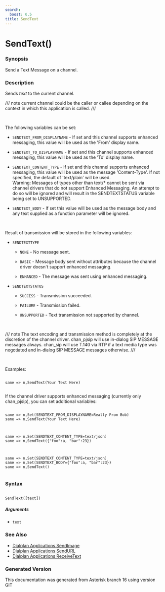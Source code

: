 ```yaml
---
search:
  boost: 0.5
title: SendText
---
```


# SendText()

### Synopsis

Send a Text Message on a channel.

### Description

Sends _text_ to the current channel.<br>


/// note
current channel could be the caller or callee depending on the context in which this application is called.
///

<br>

The following variables can be set:<br>


* `SENDTEXT_FROM_DISPLAYNAME` - If set and this channel supports enhanced messaging, this value will be used as the 'From' display name.<br>

* `SENDTEXT_TO_DISPLAYNAME` - If set and this channel supports enhanced messaging, this value will be used as the 'To' display name.<br>

* `SENDTEXT_CONTENT_TYPE` - If set and this channel supports enhanced messaging, this value will be used as the message 'Content-Type'. If not specified, the default of 'text/plain' will be used.<br>
Warning: Messages of types other than text/* cannot be sent via channel drivers that do not support Enhanced Messaging. An attempt to do so will be ignored and will result in the SENDTEXTSTATUS variable being set to UNSUPPORTED.<br>

* `SENDTEXT_BODY` - If set this value will be used as the message body and any text supplied as a function parameter will be ignored.<br>
<br>

Result of transmission will be stored in the following variables:<br>


* `SENDTEXTTYPE`

    * `NONE` - No message sent.

    * `BASIC` - Message body sent without attributes because the channel driver doesn't support enhanced messaging.

    * `ENHANCED` - The message was sent using enhanced messaging.

* `SENDTEXTSTATUS`

    * `SUCCESS` - Transmission succeeded.

    * `FAILURE` - Transmission failed.

    * `UNSUPPORTED` - Text transmission not supported by channel.
<br>


/// note
The text encoding and transmission method is completely at the discretion of the channel driver. chan\_pjsip will use in-dialog SIP MESSAGE messages always. chan\_sip will use T.140 via RTP if a text media type was negotiated and in-dialog SIP MESSAGE messages otherwise.
///

<br>

Examples:<br>

``` title="Example: Send a simple message"

same => n,SendText(Your Text Here)


```
If the channel driver supports enhanced messaging (currently only chan\_pjsip), you can set additional variables:<br>

``` title="Example: Alter the From display name"

same => n,Set(SENDTEXT_FROM_DISPLAYNAME=Really From Bob)
same => n,SendText(Your Text Here)


```
``` title="Example: Send a JSON String"

same => n,Set(SENDTEXT_CONTENT_TYPE=text/json)
same => n,SendText({"foo":a, "bar":23})


```
``` title="Example: Send a JSON String (alternate)"

same => n,Set(SENDTEXT_CONTENT_TYPE=text/json)
same => n,Set(SENDTEXT_BODY={"foo":a, "bar":23})
same => n,SendText()


```

### Syntax


```

SendText([text])
```
##### Arguments


* `text`

### See Also

* [Dialplan Applications SendImage](/Asterisk_16_Documentation/API_Documentation/Dialplan_Applications/SendImage)
* [Dialplan Applications SendURL](/Asterisk_16_Documentation/API_Documentation/Dialplan_Applications/SendURL)
* [Dialplan Applications ReceiveText](/Asterisk_16_Documentation/API_Documentation/Dialplan_Applications/ReceiveText)


### Generated Version

This documentation was generated from Asterisk branch 16 using version GIT 